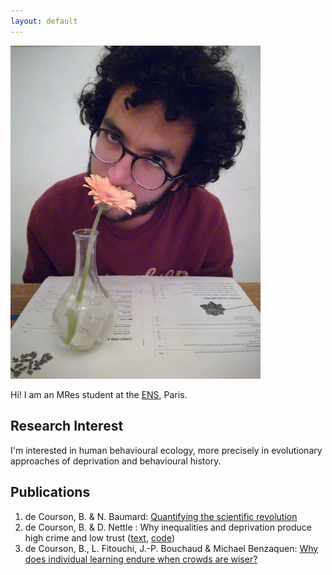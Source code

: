 ```yaml
---
layout: default
---
```


<img class="profile-picture" src="picture.jpg" width="400">

Hi! I am an MRes student at the [ENS](http://www.ens.fr), Paris. 

## Research Interest
I'm interested in human behavioural ecology, more precisely in evolutionary approaches of deprivation and behavioural history.

## Publications

1. de Courson, B. & N. Baumard: [Quantifying the scientific revolution](https://osf.io/preprints/socarxiv/9ex8q)
2. de Courson, B. & D. Nettle : Why inequalities and deprivation produce high crime and low trust ([text](https://www.nature.com/articles/s41598-020-80897-8), [code](https://github.com/regicid/Deprivation-antisociality/blob/master/Code.ipynb))
3. de Courson, B., L. Fitouchi, J.-P. Bouchaud & Michael Benzaquen: [Why does individual learning endure when crowds are wiser?](https://papers.ssrn.com/sol3/papers.cfm?abstract_id=3756565)

